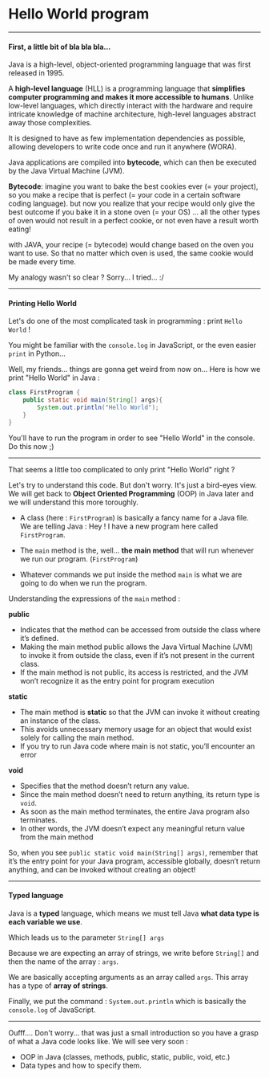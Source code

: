 # Hello World program

---

#### First, a little bit of bla bla bla...

Java is a high-level, object-oriented programming language that was first released in 1995.

A **high-level language** (HLL) is a programming language that **simplifies computer programming and makes it more accessible to humans**. Unlike low-level languages, which directly interact with the hardware and require intricate knowledge of machine architecture, high-level languages abstract away those complexities.

It is designed to have as few implementation dependencies as possible, allowing developers to write code once and run it anywhere (WORA).

Java applications are compiled into **bytecode**, which can then be executed by the Java Virtual Machine (JVM).

**Bytecode**: imagine you want to bake the best cookies ever (= your project), so you make a recipe that is perfect (= your code in a certain software coding language). but now you realize that your recipe would only give the best outcome if you bake it in a stone oven (= your OS) ... all the other types of oven would not result in a perfect cookie, or not even have a result worth eating!

with JAVA, your recipe (= bytecode) would change based on the oven you want to use. So that no matter which oven is used, the same cookie would be made every time.

My analogy wasn't so clear ? Sorry... I tried... :/

---

#### Printing Hello World

Let's do one of the most complicated task in programming : print `Hello World` !

You might be familiar with the `console.log` in JavaScript, or the even easier `print` in Python...

Well, my friends... things are gonna get weird from now on... Here is how we print "Hello World" in Java :

```java
class FirstProgram {
    public static void main(String[] args){
        System.out.println("Hello World");
    }
}
```

You'll have to run the program in order to see "Hello World" in the console. Do this now ;)

---

That seems a little too complicated to only print "Hello World" right ?

Let's try to understand this code. But don't worry. It's just a bird-eyes view. We will get back to **Object Oriented Programming** (OOP) in Java later and we will understand this more toroughly.

- A class (here : `FirstProgram`) is basically a fancy name for a Java file. We are telling Java : Hey ! I have a new program here called `FirstProgram`.

- The `main` method is the, well... **the main method** that will run whenever we run our program. (`FirstProgram`)

- Whatever commands we put inside the method `main` is what we are going to do when we run the program.

Understanding the expressions of the `main` method :

**public**

- Indicates that the method can be accessed from outside the class where it’s defined.
- Making the main method public allows the Java Virtual Machine (JVM) to invoke it from outside the class, even if it’s not present in the current class.
- If the main method is not public, its access is restricted, and the JVM won’t recognize it as the entry point for program execution

**static**

- The main method is **static** so that the JVM can invoke it without creating an instance of the class.
- This avoids unnecessary memory usage for an object that would exist solely for calling the main method.
- If you try to run Java code where main is not static, you’ll encounter an error

**void**

- Specifies that the method doesn’t return any value.
- Since the main method doesn’t need to return anything, its return type is `void`.
- As soon as the main method terminates, the entire Java program also terminates.
- In other words, the JVM doesn’t expect any meaningful return value from the main method

So, when you see `public static void main(String[] args)`, remember that it’s the entry point for your Java program, accessible globally, doesn’t return anything, and can be invoked without creating an object!

---

#### Typed language

Java is a **typed** language, which means we must tell Java **what data type is each variable we use**.

Which leads us to the parameter `String[] args`

Because we are expecting an array of strings, we write before `String[]` and then the name of the array : `args`.

We are basically accepting arguments as an array called `args`. This array has a type of **array of strings**.

Finally, we put the command : `System.out.println` which is basically the `console.log` of JavaScript.

---

Oufff.... Don't worry... that was just a small introduction so you have a grasp of what a Java code looks like. We will see very soon :

- OOP in Java (classes, methods, public, static, public, void, etc.)
- Data types and how to specify them.
